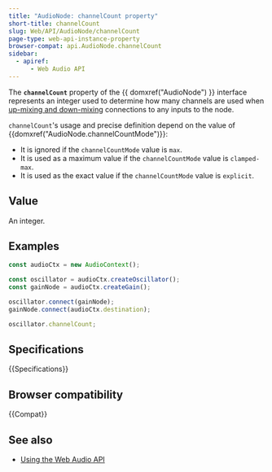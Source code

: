 ```yaml
---
title: "AudioNode: channelCount property"
short-title: channelCount
slug: Web/API/AudioNode/channelCount
page-type: web-api-instance-property
browser-compat: api.AudioNode.channelCount
sidebar:
  - apiref:
      - Web Audio API
---
```


The **`channelCount`** property of the {{ domxref("AudioNode") }} interface represents an integer used to determine how many channels are used when [up-mixing and down-mixing](/en-US/docs/Web/API/Web_Audio_API/Basic_concepts_behind_Web_Audio_API#up-mixing_and_down-mixing) connections to any inputs to the node.

`channelCount`'s usage and precise definition depend on the value of {{domxref("AudioNode.channelCountMode")}}:

- It is ignored if the `channelCountMode` value is `max`.
- It is used as a maximum value if the `channelCountMode` value is `clamped-max`.
- It is used as the exact value if the `channelCountMode` value is `explicit`.

## Value

An integer.

## Examples

```js
const audioCtx = new AudioContext();

const oscillator = audioCtx.createOscillator();
const gainNode = audioCtx.createGain();

oscillator.connect(gainNode);
gainNode.connect(audioCtx.destination);

oscillator.channelCount;
```

## Specifications

{{Specifications}}

## Browser compatibility

{{Compat}}

## See also

- [Using the Web Audio API](/en-US/docs/Web/API/Web_Audio_API/Using_Web_Audio_API)
